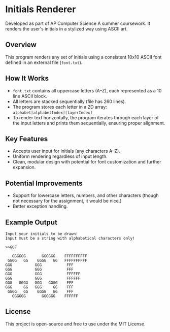 # Initials Renderer

Developed as part of AP Computer Science A summer coursework. It renders the user's initials in a stylized way using ASCII art.

## Overview

This program renders any set of initials using a consistent 10x10 ASCII font defined in an external file (`font.txt`).

## How It Works

- `font.txt` contains all uppercase letters (A–Z), each represented as a 10 line ASCII block.
- All letters are stacked sequentially (file has 260 lines).
- The program stores each letter in a 2D array:  
  `alphabet[alphabetIndex][layerIndex]`
- To render text horizontally, the program iterates through each layer of the input letters and prints them sequentially, ensuring proper alignment.

## Key Features

- Accepts user input for initials (any characters A–Z).
- Uniform rendering regardless of input length.
- Clean, modular design with potential for font customization and further expansion.

## Potential Improvements

- Support for lowercase letters, numbers, and other characters (though not necessary for the assignment, it would be nice.)
- Better exception handling.

## Example Output

```console
Input your initials to be drawn!
Input must be a string with alphabetical characters only!

>>GGF

   GGGGGG       GGGGGG    FFFFFFFFFF
 GGGG   GG    GGGG   GG   FFFFFFFFFF
GGG          GGG           FFF      
GGG          GGG           FFF      
GGG          GGG           FFFFFF   
GGG          GGG           FFFFFF   
GGG   GGGG   GGG   GGGG    FFF      
GGG     GG   GGG     GG    FFF      
 GGGG   GG    GGGG   GG    FFF      
   GGGGGG       GGGGGG    FFFFFF    
```

## License

This project is open-source and free to use under the MIT License.
